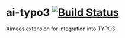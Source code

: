 ai-typo3  [![Build Status](https://travis-ci.org/aimeos/ai-typo3.png?branch=master)](https://travis-ci.org/aimeos/ai-typo3)
========


Aimeos extension for integration into TYPO3
